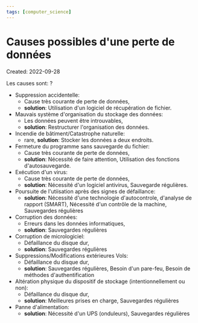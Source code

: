 ```yaml
---
tags: [computer_science] 
---
```

# Causes possibles d'une perte de données
Created: 2022-09-28

Les causes sont:
?
- Suppression accidentelle: 
	- Cause très courante de perte de données, 
	- **solution**: Utilisation d'un logiciel de récupération de fichier.
- Mauvais système d'organisation du stockage des données: 
	- Les données peuvent être introuvables, 
	- **solution**: Restructurer l'organisation des données.
- Incendie de bâtiment/Catastrophe naturelle: 
	- rare, **solution**: Stocker les données a deux endroits.
- Fermeture du programme sans sauvegarde du fichier: 
	- Cause très courante de perte de données, 
	- **solution**: Nécessité de faire attention, Utilisation des fonctions d'autosauvegarde.
- Exécution d'un virus: 
	- Cause très courante de perte de données, 
	- **solution**: Nécessité d'un logiciel antivirus, Sauvegarde régulières.
- Poursuite de l'utiisation après des signes de défaillance: 
	- **solution**: Nécessité d'une technologie d'autocontrole, d'analyse de rapport (SMART), Nécessité d'un contrôle de la machine, Sauvegardes régulières
- Corruption des données: 
	- Erreurs dans les données informatiques, 
	- **solution**: Sauvegardes régulières
- Corruption de micrologiciel:
	- Défaillance du disque dur, 
	- **solution**: Sauvegardes régulières
- Suppressions/Modifications extérieures Vols:
	- Défaillance du disque dur, 
	- **solution**: Sauvegardes régulières, Besoin d'un pare-feu, Besoin de méthodes d'authentification
- Altération physique du dispositif de stockage (intentionnellement ou non):
	- Défaillance du disque dur, 
	- **solution**: Meilleures prises en charge, Sauvegardes régulières
- Panne d'alimentation:
	- **solution**: Nécessité d'un UPS (onduleurs), Sauvegardes régulières